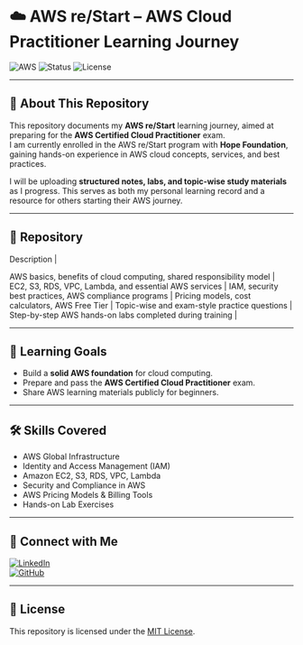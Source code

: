 # ☁️ AWS re/Start – AWS Cloud Practitioner Learning Journey  

![AWS](https://img.shields.io/badge/AWS-Cloud_Practitioner-orange?logo=amazonaws&logoColor=white)
![Status](https://img.shields.io/badge/Status-In_Progress-blue)
![License](https://img.shields.io/badge/License-MIT-green)

---

## 📌 About This Repository  

This repository documents my **AWS re/Start** learning journey, aimed at preparing for the **AWS Certified Cloud Practitioner** exam.  
I am currently enrolled in the AWS re/Start program with **Hope Foundation**, gaining hands-on experience in AWS cloud concepts, services, and best practices.  

I will be uploading **structured notes, labs, and topic-wise study materials** as I progress. This serves as both my personal learning record and a resource for others starting their AWS journey.  

---

## 📂 Repository 

Description |

 AWS basics, benefits of cloud computing, shared responsibility model |
 EC2, S3, RDS, VPC, Lambda, and essential AWS services |
 IAM, security best practices, AWS compliance programs |
 Pricing models, cost calculators, AWS Free Tier |
 Topic-wise and exam-style practice questions |
 Step-by-step AWS hands-on labs completed during training |

---

## 🎯 Learning Goals  

- Build a **solid AWS foundation** for cloud computing.  
- Prepare and pass the **AWS Certified Cloud Practitioner** exam.  
- Share AWS learning materials publicly for beginners.  

---

## 🛠 Skills Covered  

- AWS Global Infrastructure  
- Identity and Access Management (IAM)  
- Amazon EC2, S3, RDS, VPC, Lambda  
- Security and Compliance in AWS  
- AWS Pricing Models & Billing Tools  
- Hands-on Lab Exercises  

---

## 🔗 Connect with Me  

[![LinkedIn](https://img.shields.io/badge/LinkedIn-Connect-blue?logo=linkedin)](YOUR_LINKEDIN_URL)  
[![GitHub](https://img.shields.io/badge/GitHub-Profile-black?logo=github)](YOUR_GITHUB_PROFILE_URL)  

---

## 📜 License  

This repository is licensed under the [MIT License](LICENSE).
